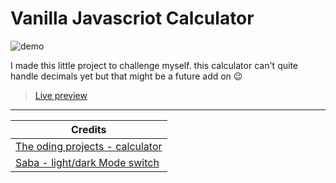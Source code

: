 # Vanilla Javascriot Calculator

![demo](https://jeremie-r.github.io/Calculator/assets/demo.png)

I made this little project to challenge myself. 
this calculator can't quite handle decimals yet but that might be a future add on 😉


> [Live preview](https://jeremie-r.github.io/Calculator/index.html)

***

| Credits |
|---|
| [The oding projects - calculator](https://www.theodinproject.com/lessons/foundations-calculator) |
| [Saba - light/dark Mode switch](https://codepen.io/alvarotrigo/pen/zYPydpB)  |